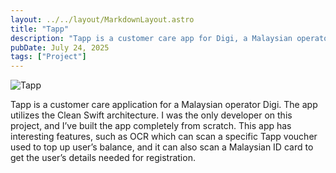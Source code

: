 ```yaml
---
layout: ../../layout/MarkdownLayout.astro
title: "Tapp"
description: "Tapp is a customer care app for Digi, a Malaysian operator. Built with Clean Swift architecture, it features OCR scanning for vouchers and Malaysian ID cards for user registration."
pubDate: July 24, 2025
tags: ["Project"]
---
```


![Tapp](/images/tapp.png)

Tapp is a customer care application for a Malaysian operator Digi. The app utilizes the Clean Swift architecture. I was the only developer on this project, and I’ve built the app completely from scratch. This app has interesting features, such as OCR which can scan a specific Tapp voucher used to top up user’s balance, and it can also scan a Malaysian ID card to get the user’s details needed for registration.